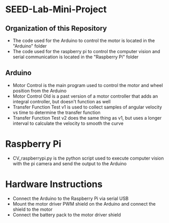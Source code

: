 # SEED-Lab-Mini-Project

## Organization of this Repository
- The code used for the Arduino to control the motor is located in the "Arduino" folder 
- The code used for the raspberry pi to control the computer vision and serial communication is located in the "Raspberry Pi" folder

## Arduino 
- Motor Control is the main program used to control the motor and wheel position from the Arduino
- Motor Control Old is a past version of a motor controller that adds an integral controller, but doesn't function as well
- Transfer Function Test v1 is used to collect samples of angular velocity vs time to determine the transfer function
- Transfer Function Test v2 does the same thing as v1, but uses a longer interval to calculate the velocity to smooth the curve

# Raspberry Pi
- CV_raspberrypi.py is the python script used to execute computer vision with the pi camera and send the output to the Arduino 

# Hardware Instructions
- Connect the Arduino to the Raspberry Pi via serial USB
- Mount the motor driver PWM shield on the Arduino and connect the shield to the motor
- Connect the battery pack to the motor driver shield
